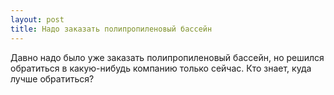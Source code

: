 ```yaml
---
layout: post 
title: Надо заказать полипропиленовый бассейн 
--- 
```

Давно надо было уже заказать полипропиленовый бассейн, но решился обратиться в какую-нибудь компанию только сейчас. Кто знает, куда лучше обратиться?